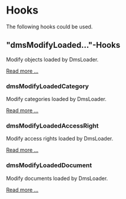 Hooks
=====

The following hooks could be used.

## "dmsModifyLoaded..."-Hooks

Modify objects loaded by DmsLoader.

[Read more ...](https://github.com/ContaoDMS/documentation/blob/master/manual/developer/hooks/dmsModifyHooks.md)

### dmsModifyLoadedCategory

Modify categories loaded by DmsLoader.

[Read more ...](https://github.com/ContaoDMS/documentation/blob/master/manual/developer/hooks/dmsModifyHooks.md#dmsmodifyloadedcategory)

### dmsModifyLoadedAccessRight

Modify access rights loaded by DmsLoader.

[Read more ...](https://github.com/ContaoDMS/documentation/blob/master/manual/developer/hooks/dmsModifyHooks.md#dmsmodifyloadedaccessright)

### dmsModifyLoadedDocument

Modify documents loaded by DmsLoader.

[Read more ...](https://github.com/ContaoDMS/documentation/blob/master/manual/developer/hooks/dmsModifyHooks.md#dmsmodifyloadeddocument)